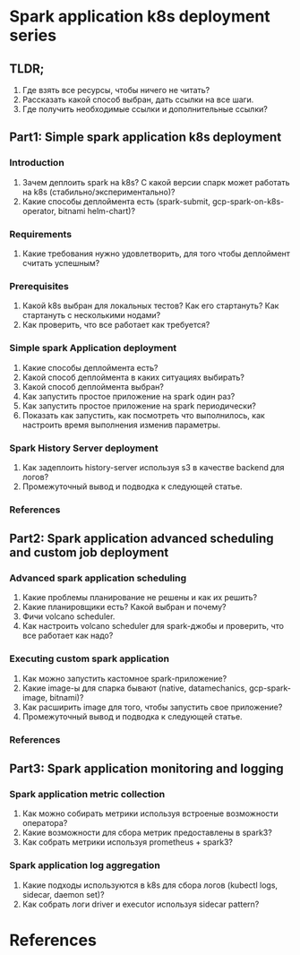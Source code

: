 # Spark application k8s deployment series

## TLDR;
1. Где взять все ресурсы, чтобы ничего не читать?
2. Рассказать какой способ выбран, дать ссылки на все шаги.
3. Где получить необходимые ссылки и дополнительные ссылки?

## Part1: Simple spark application k8s deployment

### Introduction
1. Зачем деплоить spark на k8s? С какой версии спарк может работать на k8s (стабильно/экспериментально)?
2. Какие способы деплоймента есть (spark-submit, gcp-spark-on-k8s-operator, bitnami helm-chart)? 

### Requirements
1. Какие требования нужно удовлетворить, для того чтобы деплоймент считать успешным?

### Prerequisites
1. Какой k8s выбран для локальных тестов? Как его стартануть? Как стартануть с несколькими нодами?
2. Как проверить, что все работает как требуется?

### Simple spark Application deployment
1. Какие способы деплоймента есть?
2. Какой способ деплоймента в каких ситуациях выбирать?
3. Какой способ деплоймента выбран?
4. Как запустить простое приложение на spark один раз?
5. Как запустить простое приложение на spark периодически?
6. Показать как запустить, как посмотреть что выполнилось, как настроить время выполнения изменив параметры.

### Spark History Server deployment
1. Как задеплоить history-server используя s3 в качестве backend для логов?
2. Промежуточный вывод и подводка к следующей статье.

### References

## Part2: Spark application advanced scheduling and custom job deployment

### Advanced spark application scheduling
1. Какие проблемы планирование не решены и как их решить?
2. Какие планировщики есть? Какой выбран и почему?
3. Фичи volcano scheduler.
4. Как настроить volcano scheduler для spark-джобы и проверить, что все работает как надо?

### Executing custom spark application
1. Как можно запустить кастомное spark-приложение?
2. Какие image-ы для спарка бывают (native, datamechanics, gcp-spark-image, bitnami)?
3. Как расширить image для того, чтобы запустить свое приложение?
4. Промежуточный вывод и подводка к следующей статье.

### References

## Part3: Spark application monitoring and logging

### Spark application metric collection
1. Как можно собирать метрики используя встроеные возможности оператора?
2. Какие возможности для сбора метрик предоставлены в spark3?
3. Как собрать метрики используя prometheus + spark3?

### Spark application log aggregation
1. Какие подходы используются в k8s для сбора логов (kubectl logs, sidecar, daemon set)?
2. Как собрать логи driver и executor используя sidecar pattern?

# References